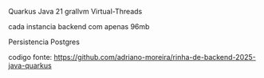 Quarkus
Java 21 grallvm
Virtual-Threads

cada instancia backend com apenas 96mb

Persistencia Postgres


codigo fonte: https://github.com/adriano-moreira/rinha-de-backend-2025-java-quarkus
